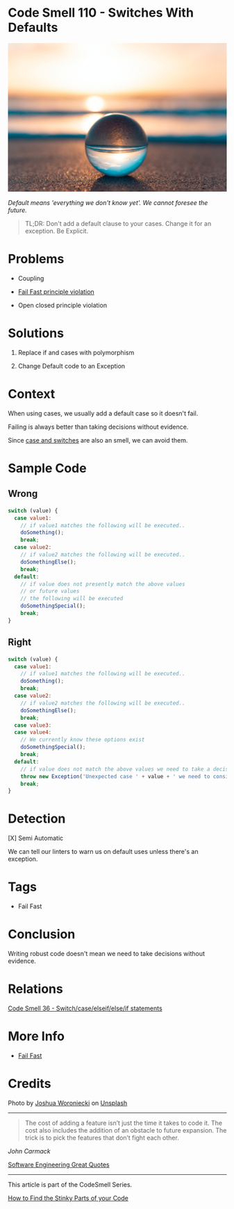 # Code Smell 110 - Switches With Defaults

![Code Smell 110 - Switches With Defaults](Code%20Smell%20110%20-%20Switches%20With%20Defaults.jpg)

*Default means 'everything we don't know yet'. We cannot foresee the future.*

> TL;DR: Don't add a default clause to your cases. Change it for an exception. Be Explicit.

# Problems

- Coupling

- [Fail Fast principle violation](https://github.com/mcsee/Software-Design-Articles/tree/main/Articles/Theory/Fail%20Fast/readme.md)

- Open closed principle violation

# Solutions

1. Replace if and cases with polymorphism

2. Change Default code to an Exception

# Context

When using cases, we usually add a default case so it doesn't fail. 

Failing is always better than taking decisions without evidence.

Since [case and switches](https://github.com/mcsee/Software-Design-Articles/tree/main/Articles/Code%20Smells/Code%20Smell%2036%20-%20Switch%20case%20elseif%20else%20if%20statements/readme.md) are also an smell, we can avoid them.

# Sample Code

## Wrong

[Gist Url]: # (https://gist.github.com/mcsee/ddad35dc0be43c82d4aff94ad2b79d09)
```javascript
switch (value) {
  case value1:
    // if value1 matches the following will be executed..
    doSomething();
    break;
  case value2:
    // if value2 matches the following will be executed..
    doSomethingElse();
    break;
  default:
    // if value does not presently match the above values
    // or future values
    // the following will be executed
    doSomethingSpecial();
    break;
}
```

## Right

[Gist Url]: # (https://gist.github.com/mcsee/78ca0363b28677b5ff24973b2fc4806f)
```javascript
switch (value) {
  case value1:
    // if value1 matches the following will be executed..
    doSomething();
    break;
  case value2:
    // if value2 matches the following will be executed..
    doSomethingElse();
    break;
  case value3:
  case value4:
    // We currently know these options exist
    doSomethingSpecial();
    break;
  default:
    // if value does not match the above values we need to take a decision
    throw new Exception('Unexpected case ' + value + ' we need to consider it');
    break;
}
```

# Detection

[X] Semi Automatic 

We can tell our linters to warn us on default uses unless there's an exception.

# Tags

- Fail Fast

# Conclusion

Writing robust code doesn't mean we need to take decisions without evidence.

# Relations

[Code Smell 36 - Switch/case/elseif/else/if statements](https://github.com/mcsee/Software-Design-Articles/tree/main/Articles/Code%20Smells/Code%20Smell%2036%20-%20Switch%20case%20elseif%20else%20if%20statements/readme.md)

# More Info

- [Fail Fast](https://github.com/mcsee/Software-Design-Articles/tree/main/Articles/Theory/Fail%20Fast/readme.md)

# Credits

Photo by [Joshua Woroniecki](https://unsplash.com/@joshua_j_woroniecki) on [Unsplash](https://unsplash.com/s/photos/crystal-ball)
  
* * *
  
> The cost of adding a feature isn’t just the time it takes to code it. The cost also includes the addition of an obstacle to future expansion. The trick is to pick the features that don’t fight each other.

_John Carmack_

[Software Engineering Great Quotes](https://github.com/mcsee/Software-Design-Articles/tree/main/Articles/Quotes/Software%20Engineering%20Great%20Quotes/readme.md)

* * *

This article is part of the CodeSmell Series.

[How to Find the Stinky Parts of your Code](https://github.com/mcsee/Software-Design-Articles/tree/main/Articles/Code%20Smells/How%20to%20Find%20the%20Stinky%20parts%20of%20your%20Code/readme.md)